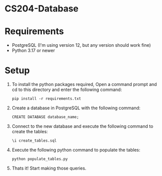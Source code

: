 # CS204-Database

# Requirements
- PostgreSQL (I'm using version 12, but any version should work fine)
- Python 3.17 or newer

# Setup
1. To install the python packages required, Open a command prompt and cd to this directory and enter the following command:
    ```
    pip install -r requirements.txt
    ```

2. Create a database in PostgreSQL with the following command:
    ```
    CREATE DATABASE database_name;
    ```
3. Connect to the new database and execute the following command to create the tables:
    ```
    \i create_tables.sql
    ```
    
4. Execute the following python command to populate the tables:
    ```
    python populate_tables.py
    ```
    
5. Thats it! Start making those queries.
